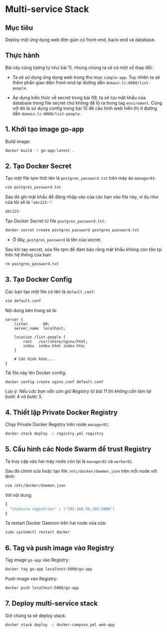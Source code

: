 # Multi-service Stack

## Mục tiêu
Deploy một ứng dụng web đơn giản có front-end, back-end và database.

## Thực hành
Bài này cũng tương tự như bài 11, nhưng chúng ta sẽ có một số thay đổi:


- Ta sẽ sử dụng ứng dụng web trong thư mục `simple-app`. Tuy nhiên ta sẽ thêm phần giao diện front-end tại đường dẫn `domain.lc:8088/list-people`.

- Áp dụng kiến thức về secret trong bài 09, ta sẽ lưu mật khẩu của database trong file secret chứ không để lộ ra trong tag `enviroment`. Cùng với đó là sử dụng config trong bài 10 để cấu hình web hiển thị ở đường dẫn `domain.lc:8088/list-people`.

## 1. Khởi tạo image go-app

Build image:

```bash
docker build -t go-app:latest .
```

## 2. Tạo Docker Secret

Tạo một file tạm thời tên là `postgres_password.txt` trên máy ảo `manager01`:

```bash
vim postgres_password.txt
```

Sau đó ghi mật khẩu để đăng nhập vào của các bạn vào file này, ví dụ như của tôi sẽ là `"abc123-"`:

```bash
abc123-
```

Tạo Docker Secret từ file `postgres_password.txt`:

```bash
docker secret create postgres_password postgres_password.txt
```

* Ở đây, `postgres_password` là tên của secret.

Sau khi tạo secret, xóa file tạm để đảm bảo rằng mật khẩu không còn tồn tại trên hệ thống của bạn:

```bash
rm postgres_password.txt
```

## 3. Tạo Docker Config

Các bạn tạo một file có tên là `default.conf`:

```bash
vim default.conf
```
Nội dung bên trong sẽ là:

```nginx
server {
    listen       80;
    server_name  localhost;

    location /list-people {
        root   /usr/share/nginx/html;
        index  index.html index.htm;
    }

    # Cấu hình khác...
}
```

Tải file này lên Docker config:

```bash
docker config create nginx_conf default.conf
```

*Lưu ý: Nếu các bạn vẫn còn giữ Registry từ bài 11 thì không cần làm lại bước 4 và bước 5.*

## 4. Thiết lập Private Docker Registry

Chạy Private Docker Registry trên node `manager01`:

```bash
docker stack deploy -c registry.yml registry
```

## 5. Cấu hình các Node Swarm để trust Registry

Ta truy cập vào hai máy node còn lại là `manager02` và `worker01`. 

Sau đó chỉnh sửa hoặc tạo file `/etc/docker/daemon.json` trên mỗi node với lệnh:

```bash
vim /etc/docker/daemon.json
```

Với nội dung:

```bash
{
  "insecure-registries" : ["192.168.56.101:5000"]
}
```

Ta restart Docker Daemon trên hai node vừa sửa:

```bash
sudo systemctl restart docker
```

## 6. Tag và push image vào Registry

Tag image `go-app` vào Registry:

```bash
docker tag go-app localhost:5000/go-app
```

Push image vào Registry:

```bash
docker push localhost:5000/go-app
```

## 7. Deploy multi-service stack

Giờ chúng ta sẽ deploy stack:

```bash
docker stack deploy -c docker-compose.yml web-app
```
